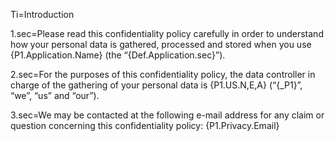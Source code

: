Ti=Introduction

1.sec=Please read this confidentiality policy carefully in order to understand how your personal data is gathered, processed and stored when you use {P1.Application.Name} (the “{Def.Application.sec}”). 

2.sec=For the purposes of this confidentiality policy, the data controller in charge of the gathering of your personal data is {P1.US.N,E,A} (“{_P1}”, “we”, “us” and “our”). 

3.sec=We may be contacted at the following e-mail address for any claim or question concerning this confidentiality policy: {P1.Privacy.Email}
